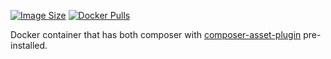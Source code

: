 [![Image Size](https://img.shields.io/imagelayers/image-size/saada/composer-asset-plugin/latest.svg)](https://imagelayers.io/?images=saada/composer-asset-plugin:latest)
[![Docker Pulls](https://img.shields.io/docker/pulls/saada/composer-asset-plugin.svg)](https://hub.docker.com/r/saada/composer-asset-plugin/)

Docker container that has both composer with [composer-asset-plugin](https://github.com/francoispluchino/composer-asset-plugin) pre-installed.

